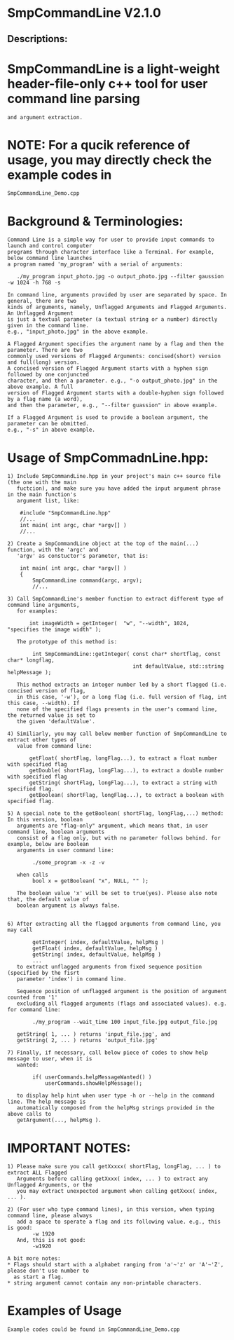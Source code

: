 # SmpCommandLine V2.1.0
## Descriptions: 
  # SmpCommandLine is a light-weight header-file-only c++ tool for user command line parsing 
    and argument extraction.

  # NOTE: For a qucik reference of usage, you may directly check the example codes in 
    SmpCommandLine_Demo.cpp
   
  # Background & Terminologies: 
    Command Line is a simple way for user to provide input commands to launch and control computer
	programs through character interface like a Terminal. For example, below command line launches
	a program named 'my_program' with a serial of arguments:
	
	   ./my_program input_photo.jpg -o output_photo.jpg --filter gaussion -w 1024 -h 768 -s 
	   
	In command line, arguments provided by user are separated by space. In general, there are two 
	kinds of arguments, namely, Unflagged Arguments and Flagged Arguments. An Unflagged Argument
	is just a textual parameter (a textual string or a number) directly given in the command line. 
	e.g., "input_photo.jpg" in the above example. 

	A Flagged Argument specifies the argument name by a flag and then the parameter. There are two
	commonly used versions of Flagged Arguments: concised(short) version and full(long) version. 
	A concised version of Flagged Argument starts with a hyphen sign followed by one conjuncted
	character, and then a parameter. e.g., "-o output_photo.jpg" in the above example. A full 
	version of Flagged Argument starts with a double-hyphen sign followed by a flag name (a word), 
	and then the parameter, e.g., "--filter guassion" in above example.
	
	If a Flagged Argument is used to provide a boolean argument, the parameter can be obmitted. 
	e.g., "-s" in above example.

  # Usage of SmpCommadnLine.hpp:

    1) Include SmpCommandLine.hpp in your project's main c++ source file (the one with the main 
       fuctcion), and make sure you have added the input argument phrase in the main function's
	   argument list, like:

        #include "SmpCommandLine.hpp"
        //...
		int main( int argc, char *argv[] )
		//...

    2) Create a SmpCommandLine object at the top of the main(...) function, with the 'argc' and
	   'argv' as constuctor's parameter, that is:
       
        int main( int argc, char *argv[] ) 
        {
            SmpCommandLine command(argc, argv); 
            //...
        
    3) Call SmpCommandLine's member function to extract different type of command line arguments,
       for examples:

           int imageWidth = getInteger(  "w", "--width", 1024,   "specifies the image width" );

       The prototype of this method is: 
           
            int SmpCommandLine::getInteger( const char* shortflag, const char* longflag, 
                                            int defaultValue, std::string helpMessage );
       
       This method extracts an integer number led by a short flagged (i.e. concised version of flag,
	   in this case, '-w'), or a long flag (i.e. full version of flag, int this case, --width). If
	   none of the specified flags presents in the user's command line, the returned value is set to
	   the given 'defaultValue'.

    4) Similiarly, you may call below member function of SmpCommandLine to extract other types of 
       value from command line:

           getFloat( shortFlag, longFlag...), to extract a float number with specified flag
           getDouble( shortFlag, longFlag...), to extract a double number with specified flag
           getString( shortFlag, longFlag...), to extract a string with specified flag. 
           getBoolean( shortFlag, longFlag...), to extract a boolean with specified flag. 

    5) A special note to the getBoolean( shortFlag, longFlag,...) method: In this version, boolean 
       arguments are "flag-only" argument, which means that, in user command line, boolean arguments
       consist of a flag only, but with no parameter follows behind. for example, below are boolean 
       arguments in user command line:

            ./some_program -x -z -v

       when calls 
            bool x = getBoolean( "x", NULL, "" );
    
       The boolean value 'x' will be set to true(yes). Please also note that, the default value of 
	   boolean argument is always false.


    6) After extracting all the flagged arguments from command line, you may call 

            getInteger( index, defaultValue, helpMsg )
            getFloat( index, defaultValue, helpMsg )
            getString( index, defaultValue, helpMsg )
            ...
       to extract unflagged arguments from fixed sequence position (specified by the fisrt 
       parameter 'index') in command line. 
       
       Sequence position of unflagged argument is the position of argument counted from '1' 
       excluding all flagged arguments (flags and associated values). e.g. for command line: 

            ./my_program --wait_time 100 input_file.jpg output_file.jpg 
       
       getString( 1, ... ) returns 'input_file.jpg', and
       getString( 2, ... ) returns 'output_file.jpg' 
      
    7) Finally, if necessary, call below piece of codes to show help message to user, when it is 
       wanted:

            if( userCommands.helpMessageWanted() )
                userCommands.showHelpMessage();
       
       to display help hint when user type -h or --help in the command line. The help message is 
       automatically composed from the helpMsg strings provided in the above calls to 
       getArgument(..., helpMsg ).

  # IMPORTANT NOTES: 

    1) Please make sure you call getXxxxx( shortFlag, longFlag, ... ) to extract ALL Flagged 
       Arguments before calling getXxxx( index, ... ) to extract any Unflagged Arguments, or the
	   you may extract unexpected argument when calling getXxxx( index, ... ). 

    2) (For user who type command lines), in this version, when typing command line, please always
       add a space to sperate a flag and its following value. e.g., this is good: 
            -w 1920
       And, this is not good: 
            -w1920

    A bit more notes:
    * Flags should start with a alphabet ranging from 'a'~'z' or 'A'~'Z', please don't use number to 
	  as start a flag.
    * string argument cannot contain any non-printable characters.

  # Examples of Usage
   	Example codes could be found in SmpCommandLine_Demo.cpp
  
